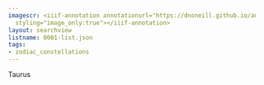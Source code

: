 ```yaml
---
imagescr: <iiif-annotation annotationurl="https://dnoneill.github.io/annotate/annotations/0001-5.json"
  styling="image_only:true"></iiif-annotation>
layout: searchview
listname: 0001-list.json
tags:
- zodiac_constellations
---
```

Taurus